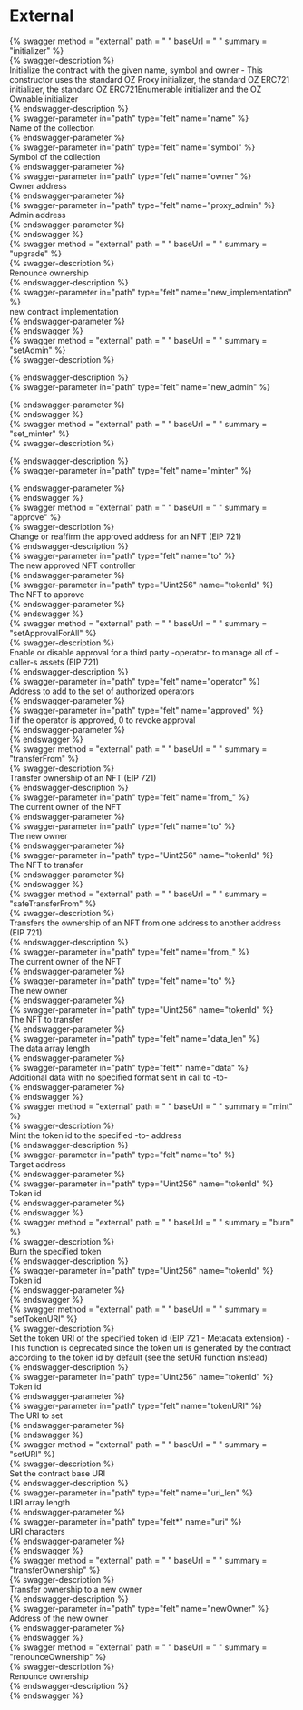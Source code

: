 
External
========
  
{% swagger method = "external" path = " " baseUrl = " " summary = "initializer" %}  
{% swagger-description %}  
Initialize the contract with the given name, symbol and owner - This constructor uses the standard OZ Proxy initializer, the standard OZ ERC721 initializer, the standard OZ ERC721Enumerable initializer and the OZ Ownable initializer  
{% endswagger-description %}  
{% swagger-parameter in="path" type="felt" name="name" %}  
Name of the collection  
{% endswagger-parameter %}  
{% swagger-parameter in="path" type="felt" name="symbol" %}  
Symbol of the collection  
{% endswagger-parameter %}  
{% swagger-parameter in="path" type="felt" name="owner" %}  
Owner address  
{% endswagger-parameter %}  
{% swagger-parameter in="path" type="felt" name="proxy_admin" %}  
Admin address  
{% endswagger-parameter %}  
{% endswagger %}  
{% swagger method = "external" path = " " baseUrl = " " summary = "upgrade" %}  
{% swagger-description %}  
Renounce ownership  
{% endswagger-description %}  
{% swagger-parameter in="path" type="felt" name="new_implementation" %}  
new contract implementation  
{% endswagger-parameter %}  
{% endswagger %}  
{% swagger method = "external" path = " " baseUrl = " " summary = "setAdmin" %}  
{% swagger-description %}  
  
{% endswagger-description %}  
{% swagger-parameter in="path" type="felt" name="new_admin" %}  
  
{% endswagger-parameter %}  
{% endswagger %}  
{% swagger method = "external" path = " " baseUrl = " " summary = "set_minter" %}  
{% swagger-description %}  
  
{% endswagger-description %}  
{% swagger-parameter in="path" type="felt" name="minter" %}  
  
{% endswagger-parameter %}  
{% endswagger %}  
{% swagger method = "external" path = " " baseUrl = " " summary = "approve" %}  
{% swagger-description %}  
Change or reaffirm the approved address for an NFT (EIP 721)  
{% endswagger-description %}  
{% swagger-parameter in="path" type="felt" name="to" %}  
The new approved NFT controller  
{% endswagger-parameter %}  
{% swagger-parameter in="path" type="Uint256" name="tokenId" %}  
The NFT to approve  
{% endswagger-parameter %}  
{% endswagger %}  
{% swagger method = "external" path = " " baseUrl = " " summary = "setApprovalForAll" %}  
{% swagger-description %}  
Enable or disable approval for a third party -operator- to manage all of -caller-s assets (EIP 721)  
{% endswagger-description %}  
{% swagger-parameter in="path" type="felt" name="operator" %}  
Address to add to the set of authorized operators  
{% endswagger-parameter %}  
{% swagger-parameter in="path" type="felt" name="approved" %}  
1 if the operator is approved, 0 to revoke approval  
{% endswagger-parameter %}  
{% endswagger %}  
{% swagger method = "external" path = " " baseUrl = " " summary = "transferFrom" %}  
{% swagger-description %}  
Transfer ownership of an NFT (EIP 721)  
{% endswagger-description %}  
{% swagger-parameter in="path" type="felt" name="from_" %}  
The current owner of the NFT  
{% endswagger-parameter %}  
{% swagger-parameter in="path" type="felt" name="to" %}  
The new owner  
{% endswagger-parameter %}  
{% swagger-parameter in="path" type="Uint256" name="tokenId" %}  
The NFT to transfer  
{% endswagger-parameter %}  
{% endswagger %}  
{% swagger method = "external" path = " " baseUrl = " " summary = "safeTransferFrom" %}  
{% swagger-description %}  
Transfers the ownership of an NFT from one address to another address (EIP 721)  
{% endswagger-description %}  
{% swagger-parameter in="path" type="felt" name="from_" %}  
The current owner of the NFT  
{% endswagger-parameter %}  
{% swagger-parameter in="path" type="felt" name="to" %}  
The new owner  
{% endswagger-parameter %}  
{% swagger-parameter in="path" type="Uint256" name="tokenId" %}  
The NFT to transfer  
{% endswagger-parameter %}  
{% swagger-parameter in="path" type="felt" name="data_len" %}  
The data array length  
{% endswagger-parameter %}  
{% swagger-parameter in="path" type="felt*" name="data" %}  
Additional data with no specified format sent in call to -to-  
{% endswagger-parameter %}  
{% endswagger %}  
{% swagger method = "external" path = " " baseUrl = " " summary = "mint" %}  
{% swagger-description %}  
Mint the token id to the specified -to- address  
{% endswagger-description %}  
{% swagger-parameter in="path" type="felt" name="to" %}  
Target address  
{% endswagger-parameter %}  
{% swagger-parameter in="path" type="Uint256" name="tokenId" %}  
Token id  
{% endswagger-parameter %}  
{% endswagger %}  
{% swagger method = "external" path = " " baseUrl = " " summary = "burn" %}  
{% swagger-description %}  
Burn the specified token  
{% endswagger-description %}  
{% swagger-parameter in="path" type="Uint256" name="tokenId" %}  
Token id  
{% endswagger-parameter %}  
{% endswagger %}  
{% swagger method = "external" path = " " baseUrl = " " summary = "setTokenURI" %}  
{% swagger-description %}  
Set the token URI of the specified token id (EIP 721 - Metadata extension) - This function is deprecated since the token uri is generated by the contract according to the token id by default (see the setURI function instead)  
{% endswagger-description %}  
{% swagger-parameter in="path" type="Uint256" name="tokenId" %}  
Token id  
{% endswagger-parameter %}  
{% swagger-parameter in="path" type="felt" name="tokenURI" %}  
The URI to set  
{% endswagger-parameter %}  
{% endswagger %}  
{% swagger method = "external" path = " " baseUrl = " " summary = "setURI" %}  
{% swagger-description %}  
Set the contract base URI  
{% endswagger-description %}  
{% swagger-parameter in="path" type="felt" name="uri_len" %}  
URI array length  
{% endswagger-parameter %}  
{% swagger-parameter in="path" type="felt*" name="uri" %}  
URI characters  
{% endswagger-parameter %}  
{% endswagger %}  
{% swagger method = "external" path = " " baseUrl = " " summary = "transferOwnership" %}  
{% swagger-description %}  
Transfer ownership to a new owner  
{% endswagger-description %}  
{% swagger-parameter in="path" type="felt" name="newOwner" %}  
Address of the new owner  
{% endswagger-parameter %}  
{% endswagger %}  
{% swagger method = "external" path = " " baseUrl = " " summary = "renounceOwnership" %}  
{% swagger-description %}  
Renounce ownership  
{% endswagger-description %}  
{% endswagger %}